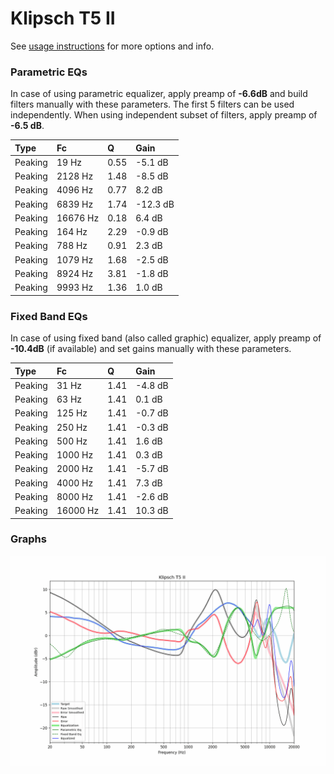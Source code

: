 # Klipsch T5 II
See [usage instructions](https://github.com/jaakkopasanen/AutoEq#usage) for more options and info.

### Parametric EQs
In case of using parametric equalizer, apply preamp of **-6.6dB** and build filters manually
with these parameters. The first 5 filters can be used independently.
When using independent subset of filters, apply preamp of **-6.5 dB**.

| Type    | Fc       |    Q | Gain     |
|:--------|:---------|:-----|:---------|
| Peaking | 19 Hz    | 0.55 | -5.1 dB  |
| Peaking | 2128 Hz  | 1.48 | -8.5 dB  |
| Peaking | 4096 Hz  | 0.77 | 8.2 dB   |
| Peaking | 6839 Hz  | 1.74 | -12.3 dB |
| Peaking | 16676 Hz | 0.18 | 6.4 dB   |
| Peaking | 164 Hz   | 2.29 | -0.9 dB  |
| Peaking | 788 Hz   | 0.91 | 2.3 dB   |
| Peaking | 1079 Hz  | 1.68 | -2.5 dB  |
| Peaking | 8924 Hz  | 3.81 | -1.8 dB  |
| Peaking | 9993 Hz  | 1.36 | 1.0 dB   |

### Fixed Band EQs
In case of using fixed band (also called graphic) equalizer, apply preamp of **-10.4dB**
(if available) and set gains manually with these parameters.

| Type    | Fc       |    Q | Gain    |
|:--------|:---------|:-----|:--------|
| Peaking | 31 Hz    | 1.41 | -4.8 dB |
| Peaking | 63 Hz    | 1.41 | 0.1 dB  |
| Peaking | 125 Hz   | 1.41 | -0.7 dB |
| Peaking | 250 Hz   | 1.41 | -0.3 dB |
| Peaking | 500 Hz   | 1.41 | 1.6 dB  |
| Peaking | 1000 Hz  | 1.41 | 0.3 dB  |
| Peaking | 2000 Hz  | 1.41 | -5.7 dB |
| Peaking | 4000 Hz  | 1.41 | 7.3 dB  |
| Peaking | 8000 Hz  | 1.41 | -2.6 dB |
| Peaking | 16000 Hz | 1.41 | 10.3 dB |

### Graphs
![](./Klipsch%20T5%20II.png)